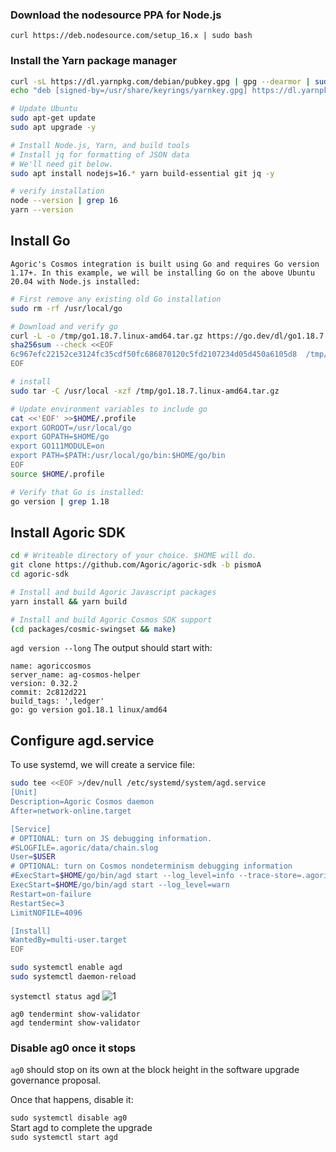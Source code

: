 ### Download the nodesource PPA for Node.js
```
curl https://deb.nodesource.com/setup_16.x | sudo bash
```

### Install the Yarn package manager
```bash
curl -sL https://dl.yarnpkg.com/debian/pubkey.gpg | gpg --dearmor | sudo tee /usr/share/keyrings/yarnkey.gpg >/dev/null
echo "deb [signed-by=/usr/share/keyrings/yarnkey.gpg] https://dl.yarnpkg.com/debian stable main" | sudo tee /etc/apt/sources.list.d/yarn.list

# Update Ubuntu
sudo apt-get update
sudo apt upgrade -y

# Install Node.js, Yarn, and build tools
# Install jq for formatting of JSON data
# We'll need git below.
sudo apt install nodejs=16.* yarn build-essential git jq -y

# verify installation
node --version | grep 16
yarn --version
```
## Install Go

`Agoric's Cosmos integration is built using Go and requires Go version 1.17+. In this example, we will be installing Go on the above Ubuntu 20.04 with Node.js installed:`

```bash
# First remove any existing old Go installation
sudo rm -rf /usr/local/go

# Download and verify go
curl -L -o /tmp/go1.18.7.linux-amd64.tar.gz https://go.dev/dl/go1.18.7.linux-amd64.tar.gz
sha256sum --check <<EOF
6c967efc22152ce3124fc35cdf50fc686870120c5fd2107234d05d450a6105d8  /tmp/go1.18.7.linux-amd64.tar.gz
EOF

# install
sudo tar -C /usr/local -xzf /tmp/go1.18.7.linux-amd64.tar.gz

# Update environment variables to include go
cat <<'EOF' >>$HOME/.profile
export GOROOT=/usr/local/go
export GOPATH=$HOME/go
export GO111MODULE=on
export PATH=$PATH:/usr/local/go/bin:$HOME/go/bin
EOF
source $HOME/.profile

# Verify that Go is installed:
go version | grep 1.18
```

## Install Agoric SDK
```bash
cd # Writeable directory of your choice. $HOME will do.
git clone https://github.com/Agoric/agoric-sdk -b pismoA
cd agoric-sdk

# Install and build Agoric Javascript packages
yarn install && yarn build

# Install and build Agoric Cosmos SDK support
(cd packages/cosmic-swingset && make)
```

`agd version --long`
The output should start with:
```
name: agoriccosmos
server_name: ag-cosmos-helper
version: 0.32.2
commit: 2c812d221
build_tags: ',ledger'
go: go version go1.18.1 linux/amd64
```

## Configure agd.service
To use systemd, we will create a service file:
```bash
sudo tee <<EOF >/dev/null /etc/systemd/system/agd.service
[Unit]
Description=Agoric Cosmos daemon
After=network-online.target

[Service]
# OPTIONAL: turn on JS debugging information.
#SLOGFILE=.agoric/data/chain.slog
User=$USER
# OPTIONAL: turn on Cosmos nondeterminism debugging information
#ExecStart=$HOME/go/bin/agd start --log_level=info --trace-store=.agoric/data/kvstore.trace
ExecStart=$HOME/go/bin/agd start --log_level=warn
Restart=on-failure
RestartSec=3
LimitNOFILE=4096

[Install]
WantedBy=multi-user.target
EOF

sudo systemctl enable agd
sudo systemctl daemon-reload
```

`systemctl status agd`
![1](https://user-images.githubusercontent.com/44331529/198227093-831a8411-ac56-449f-85b4-cd8047fb3b27.png)

```
ag0 tendermint show-validator
agd tendermint show-validator
```

### Disable ag0 once it stops
`ag0` should stop on its own at the block height in the software upgrade governance proposal.

Once that happens, disable it:

`sudo systemctl disable ag0` \
Start agd to complete the upgrade \
`sudo systemctl start agd`


